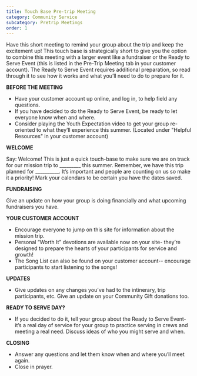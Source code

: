 ```yaml
---
title: Touch Base Pre-trip Meeting
category: Community Service
subcategory: Pretrip Meetings
order: 1
---
```


Have this short meeting to remind your group about the trip and keep the excitement up\! This touch base is strategically short to give you the option to combine this meeting with a larger event like a fundraiser or the Ready to Serve Event (this is listed in the Pre-Trip Meeting tab in your customer account). The Ready to Serve Event requires additional preparation, so read through it to see how it works and what you’ll need to do to prepare for it.

**BEFORE THE MEETING**

* Have your customer account up online, and log in, to help field any questions.
* If you have decided to do the Ready to Serve Event, be ready to let everyone know when and where.
* Consider playing the Youth Expectation video to get your group re-oriented to what they’ll experience this summer. (Located under "Helpful Resources" in your customer account)

**WELCOME**

Say: Welcome\! This is just a quick touch-base to make sure we are on track for our mission trip to \_\_\_\_\_\_\_\_\_ this summer. Remember, we have this trip planned for \_\_\_\_\_\_\_\_\_\_. It’s important and people are counting on us so make it a priority\! Mark your calendars to be certain you have the dates saved.

**FUNDRAISING**

Give an update on how your group is doing financially and what upcoming fundraisers you have.

**YOUR CUSTOMER ACCOUNT**

* Encourage everyone to jump on this site for information about the mission trip.
* Personal “Worth It” devotions are available now on your site- they’re designed to prepare the hearts of your participants for service and growth\!
* The Song List can also be found on your customer account-- encourage participants to start listening to the songs\!

**UPDATES**

* Give updates on any changes you’ve had to the intinerary, trip participants, etc. Give an update on your Community Gift donations too.

**READY TO SERVE DAY?**

* If you decided to do it, tell your group about the Ready to Serve Event- it’s a real day of service for your group to practice serving in crews and meeting a real need. Discuss ideas of who you might serve and when.

**CLOSING**

* Answer any questions and let them know when and where you’ll meet again.
* Close in prayer.
